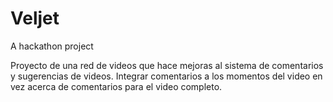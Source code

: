 # Veljet
A hackathon project

Proyecto de una red de videos que hace mejoras al sistema de comentarios y sugerencias de videos. Integrar comentarios a los momentos del video en vez acerca de comentarios para el video completo.
